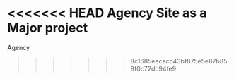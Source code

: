 <<<<<<< HEAD
Agency Site as a Major project
=======
Agency
>>>>>>> 8c1685eecacc43bf875e5e87b859f0c72dc94fe9
